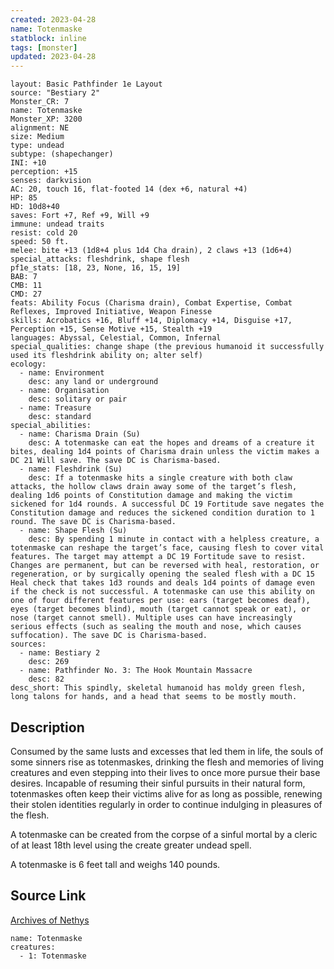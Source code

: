 ```yaml
---
created: 2023-04-28
name: Totenmaske
statblock: inline
tags: [monster]
updated: 2023-04-28
---
```

```statblock
layout: Basic Pathfinder 1e Layout
source: "Bestiary 2"
Monster_CR: 7
name: Totenmaske
Monster_XP: 3200
alignment: NE
size: Medium
type: undead
subtype: (shapechanger)
INI: +10
perception: +15
senses: darkvision
AC: 20, touch 16, flat-footed 14 (dex +6, natural +4)
HP: 85
HD: 10d8+40
saves: Fort +7, Ref +9, Will +9
immune: undead traits
resist: cold 20
speed: 50 ft.
melee: bite +13 (1d8+4 plus 1d4 Cha drain), 2 claws +13 (1d6+4)
special_attacks: fleshdrink, shape flesh
pf1e_stats: [18, 23, None, 16, 15, 19]
BAB: 7
CMB: 11
CMD: 27
feats: Ability Focus (Charisma drain), Combat Expertise, Combat Reflexes, Improved Initiative, Weapon Finesse
skills: Acrobatics +16, Bluff +14, Diplomacy +14, Disguise +17, Perception +15, Sense Motive +15, Stealth +19
languages: Abyssal, Celestial, Common, Infernal
special_qualities: change shape (the previous humanoid it successfully used its fleshdrink ability on; alter self)
ecology:
  - name: Environment
    desc: any land or underground
  - name: Organisation
    desc: solitary or pair
  - name: Treasure
    desc: standard
special_abilities:
  - name: Charisma Drain (Su)
    desc: A totenmaske can eat the hopes and dreams of a creature it bites, dealing 1d4 points of Charisma drain unless the victim makes a DC 21 Will save. The save DC is Charisma-based.
  - name: Fleshdrink (Su)
    desc: If a totenmaske hits a single creature with both claw attacks, the hollow claws drain away some of the target’s flesh, dealing 1d6 points of Constitution damage and making the victim sickened for 1d4 rounds. A successful DC 19 Fortitude save negates the Constitution damage and reduces the sickened condition duration to 1 round. The save DC is Charisma-based.
  - name: Shape Flesh (Su)
    desc: By spending 1 minute in contact with a helpless creature, a totenmaske can reshape the target’s face, causing flesh to cover vital features. The target may attempt a DC 19 Fortitude save to resist. Changes are permanent, but can be reversed with heal, restoration, or regeneration, or by surgically opening the sealed flesh with a DC 15 Heal check that takes 1d3 rounds and deals 1d4 points of damage even if the check is not successful. A totenmaske can use this ability on one of four different features per use: ears (target becomes deaf), eyes (target becomes blind), mouth (target cannot speak or eat), or nose (target cannot smell). Multiple uses can have increasingly serious effects (such as sealing the mouth and nose, which causes suffocation). The save DC is Charisma-based.
sources:
  - name: Bestiary 2
    desc: 269
  - name: Pathfinder No. 3: The Hook Mountain Massacre
    desc: 82
desc_short: This spindly, skeletal humanoid has moldy green flesh, long talons for hands, and a head that seems to be mostly mouth.
```
## Description
Consumed by the same lusts and excesses that led them in life, the souls of some sinners rise as totenmaskes, drinking the flesh and memories of living creatures and even stepping into their lives to once more pursue their base desires. Incapable of resuming their sinful pursuits in their natural form, totenmaskes often keep their victims alive for as long as possible, renewing their stolen identities regularly in order to continue indulging in pleasures of the flesh.

A totenmaske can be created from the corpse of a sinful mortal by a cleric of at least 18th level using the create greater undead spell.

A totenmaske is 6 feet tall and weighs 140 pounds.
## Source Link
[Archives of Nethys](https://aonprd.com/MonsterDisplay.aspx?ItemName=Totenmaske)
```encounter-table
name: Totenmaske
creatures:
  - 1: Totenmaske
```
